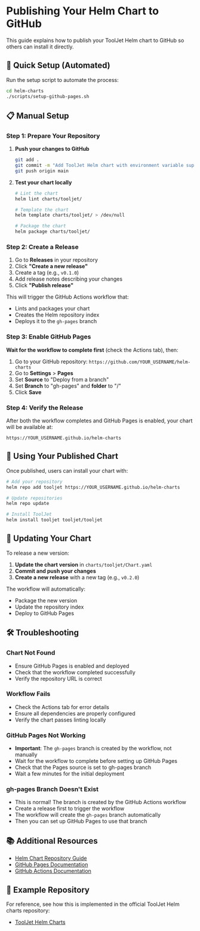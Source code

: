 # Publishing Your Helm Chart to GitHub

This guide explains how to publish your ToolJet Helm chart to GitHub so others can install it directly.

## 🚀 Quick Setup (Automated)

Run the setup script to automate the process:

```bash
cd helm-charts
./scripts/setup-github-pages.sh
```

## 📋 Manual Setup

### Step 1: Prepare Your Repository

1. **Push your changes to GitHub**
   ```bash
   git add .
   git commit -m "Add ToolJet Helm chart with environment variable support"
   git push origin main
   ```

2. **Test your chart locally**
   ```bash
   # Lint the chart
   helm lint charts/tooljet/
   
   # Template the chart
   helm template charts/tooljet/ > /dev/null
   
   # Package the chart
   helm package charts/tooljet/
   ```

### Step 2: Create a Release

1. Go to **Releases** in your repository
2. Click **"Create a new release"**
3. Create a tag (e.g., `v0.1.0`)
4. Add release notes describing your changes
5. Click **"Publish release"**

This will trigger the GitHub Actions workflow that:
- Lints and packages your chart
- Creates the Helm repository index
- Deploys it to the `gh-pages` branch

### Step 3: Enable GitHub Pages

**Wait for the workflow to complete first** (check the Actions tab), then:

1. Go to your GitHub repository: `https://github.com/YOUR_USERNAME/helm-charts`
2. Go to **Settings** > **Pages**
3. Set **Source** to "Deploy from a branch"
4. Set **Branch** to "gh-pages" and **folder** to "/"
5. Click **Save**

### Step 4: Verify the Release

After both the workflow completes and GitHub Pages is enabled, your chart will be available at:
```
https://YOUR_USERNAME.github.io/helm-charts
```

## 🔧 Using Your Published Chart

Once published, users can install your chart with:

```bash
# Add your repository
helm repo add tooljet https://YOUR_USERNAME.github.io/helm-charts

# Update repositories
helm repo update

# Install ToolJet
helm install tooljet tooljet/tooljet
```

## 📝 Updating Your Chart

To release a new version:

1. **Update the chart version** in `charts/tooljet/Chart.yaml`
2. **Commit and push your changes**
3. **Create a new release** with a new tag (e.g., `v0.2.0`)

The workflow will automatically:
- Package the new version
- Update the repository index
- Deploy to GitHub Pages

## 🛠️ Troubleshooting

### Chart Not Found
- Ensure GitHub Pages is enabled and deployed
- Check that the workflow completed successfully
- Verify the repository URL is correct

### Workflow Fails
- Check the Actions tab for error details
- Ensure all dependencies are properly configured
- Verify the chart passes linting locally

### GitHub Pages Not Working
- **Important**: The `gh-pages` branch is created by the workflow, not manually
- Wait for the workflow to complete before setting up GitHub Pages
- Check that the Pages source is set to gh-pages branch
- Wait a few minutes for the initial deployment

### gh-pages Branch Doesn't Exist
- This is normal! The branch is created by the GitHub Actions workflow
- Create a release first to trigger the workflow
- The workflow will create the `gh-pages` branch automatically
- Then you can set up GitHub Pages to use that branch

## 📚 Additional Resources

- [Helm Chart Repository Guide](https://helm.sh/docs/topics/chart_repository/)
- [GitHub Pages Documentation](https://docs.github.com/en/pages)
- [GitHub Actions Documentation](https://docs.github.com/en/actions)

## 🔗 Example Repository

For reference, see how this is implemented in the official ToolJet Helm charts repository:
- [ToolJet Helm Charts](https://github.com/ToolJet/helm-charts) 